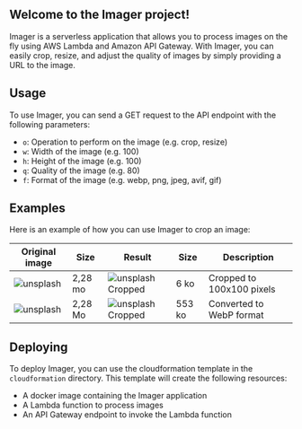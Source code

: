 ## Welcome to the Imager project!

Imager is a serverless application that allows you to process images on the fly using AWS Lambda and Amazon API Gateway. With Imager, you can easily crop, resize, and adjust the quality of images by simply providing a URL to the image.

## Usage

To use Imager, you can send a GET request to the API endpoint with the following parameters:

- `o`: Operation to perform on the image (e.g. crop, resize)
- `w`: Width of the image (e.g. 100)
- `h`: Height of the image (e.g. 100)
- `q`: Quality of the image (e.g. 80)
- `f`: Format of the image (e.g. webp, png, jpeg, avif, gif)

## Examples

Here is an example of how you can use Imager to crop an image:

| Original image                                                            | Size    | Result                                                                                                                                     | Size   | Description               |
| ------------------------------------------------------------------------- | ------- | ------------------------------------------------------------------------------------------------------------------------------------------ | ------ | ------------------------- |
| ![unsplash](https://images.unsplash.com/photo-1537151625747-768eb6cf92b2) | 2,28 mo | ![unsplash Cropped](https://d34bfvhzd89jzk.cloudfront.net/https://images.unsplash.com/photo-1537151625747-768eb6cf92b2?o=crop&w=100&h=100) | 6 ko   | Cropped to 100x100 pixels |
| ![unsplash](https://images.unsplash.com/photo-1537151625747-768eb6cf92b2) | 2,28 Mo | ![unsplash Cropped](https://d34bfvhzd89jzk.cloudfront.net/https://images.unsplash.com/photo-1537151625747-768eb6cf92b2?f=webp)             | 553 ko | Converted to WebP format  |

## Deploying

To deploy Imager, you can use the cloudformation template in the `cloudformation` directory. This template will create the following resources:

- A docker image containing the Imager application
- A Lambda function to process images
- An API Gateway endpoint to invoke the Lambda function
